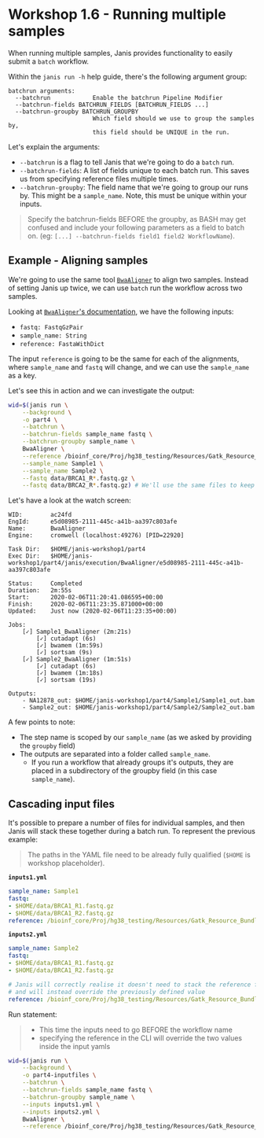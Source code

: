 # Workshop 1.6 - Running multiple samples

When running multiple samples, Janis provides functionality to easily submit a `batch` workflow.

Within the `janis run -h` help guide, there's the following argument group:

```
batchrun arguments:
  --batchrun            Enable the batchrun Pipeline Modifier
  --batchrun-fields BATCHRUN_FIELDS [BATCHRUN_FIELDS ...]
  --batchrun-groupby BATCHRUN_GROUPBY
                        Which field should we use to group the samples by,
                        this field should be UNIQUE in the run.
```

Let's explain the arguments:

- `--batchrun` is a flag to tell Janis that we're going to do a `batch` run.
- `--batchrun-fields`: A list of fields unique to each batch run. This saves us from specifying reference files multiple times.
- `--batchrun-groupby`: The field name that we're going to group our runs by. This might be a `sample_name`. Note, this must be unique within your inputs.

> Specify the batchrun-fields BEFORE the groupby, as BASH may get confused and include your following parameters as a field to batch on. (eg: `[...] --batchrun-fields field1 field2 WorkflowName`).

## Example - Aligning samples

We're going to use the same tool [`BwaAligner`](https://janis.readthedocs.io/en/latest/tools/bioinformatics/common/bwaaligner.html) to align two samples. Instead of setting Janis up twice, we can use `batch` run the workflow across two samples.

Looking at [`BwaAligner`'s documentation](https://janis.readthedocs.io/en/latest/tools/bioinformatics/common/bwaaligner.html), we have the following inputs:

- `fastq: FastqGzPair`
- `sample_name: String`
- `reference: FastaWithDict`

The input `reference` is going to be the same for each of the alignments, where `sample_name` and `fastq` will change, and we can use the `sample_name` as a key.

Let's see this in action and we can investigate the output:

```bash
wid=$(janis run \
    --background \
    -o part4 \
    --batchrun \
    --batchrun-fields sample_name fastq \
    --batchrun-groupby sample_name \
    BwaAligner \
    --reference /bioinf_core/Proj/hg38_testing/Resources/Gatk_Resource_Bundle_hg38/hg38_contigs_renamed/Homo_sapiens_assembly38.fasta \
    --sample_name Sample1 \
    --sample_name Sample2 \
    --fastq data/BRCA1_R*.fastq.gz \
    --fastq data/BRCA2_R*.fastq.gz) # We'll use the same files to keep it simple
```

Let's have a look at the watch screen:

```
WID:        ac24fd
EngId:      e5d08985-2111-445c-a41b-aa397c803afe
Name:       BwaAligner
Engine:     cromwell (localhost:49276) [PID=22920]

Task Dir:   $HOME/janis-workshop1/part4
Exec Dir:   $HOME/janis-workshop1/part4/janis/execution/BwaAligner/e5d08985-2111-445c-a41b-aa397c803afe

Status:     Completed
Duration:   2m:55s
Start:      2020-02-06T11:20:41.086595+00:00
Finish:     2020-02-06T11:23:35.871000+00:00
Updated:    Just now (2020-02-06T11:23:35+00:00)

Jobs: 
    [✓] Sample1_BwaAligner (2m:21s)
        [✓] cutadapt (6s)
        [✓] bwamem (1m:59s)
        [✓] sortsam (9s)
    [✓] Sample2_BwaAligner (1m:51s)
        [✓] cutadapt (6s)
        [✓] bwamem (1m:18s)
        [✓] sortsam (19s)       

Outputs:
    - NA12878_out: $HOME/janis-workshop1/part4/Sample1/Sample1_out.bam
    - Sample2_out: $HOME/janis-workshop1/part4/Sample2/Sample2_out.bam
```

A few points to note:

- The step name is scoped by our `sample_name` (as we asked by providing the `groupby` field)
- The outputs are separated into a folder called `sample_name`.
    - If you run a workflow that already groups it's outputs, they are placed in a subdirectory of the groupby field (in this case `sample_name`). 

## Cascading input files

It's possible to prepare a number of files for individual samples, and then Janis will stack these together during a batch run. To represent the previous example:

> The paths in the YAML file need to be already fully qualified (`$HOME` is workshop placeholder).

**`inputs1.yml`**
```yaml
sample_name: Sample1
fastq:
- $HOME/data/BRCA1_R1.fastq.gz
- $HOME/data/BRCA1_R2.fastq.gz
reference: /bioinf_core/Proj/hg38_testing/Resources/Gatk_Resource_Bundle_hg38/hg38_contigs_renamed/Homo_sapiens_assembly38.fasta
```

**`inputs2.yml`**
```yaml
sample_name: Sample2
fastq:
- $HOME/data/BRCA1_R1.fastq.gz
- $HOME/data/BRCA1_R2.fastq.gz

# Janis will correctly realise it doesn't need to stack the reference file
# and will instead override the previously defined value
reference: /bioinf_core/Proj/hg38_testing/Resources/Gatk_Resource_Bundle_hg38/hg38_contigs_renamed/Homo_sapiens_assembly38.fasta
```

Run statement:

> - This time the inputs need to go BEFORE the workflow name
> - specifying the reference in the CLI will override the two values inside the input yamls

```bash
wid=$(janis run \
    --background \
    -o part4-inputfiles \
    --batchrun \
    --batchrun-fields sample_name fastq \
    --batchrun-groupby sample_name \
    --inputs inputs1.yml \
    --inputs inputs2.yml \
    BwaAligner \
    --reference /bioinf_core/Proj/hg38_testing/Resources/Gatk_Resource_Bundle_hg38/hg38_contigs_renamed/Homo_sapiens_assembly38.fasta)
```
